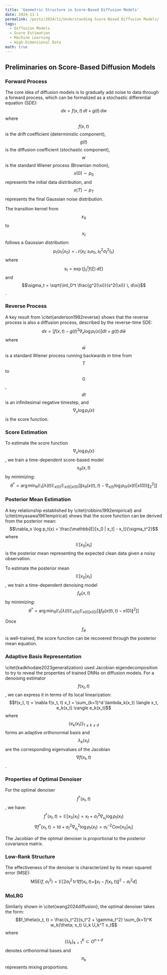 ```yaml
---
title: 'Geometric Structure in Score-Based Diffusion Models'
date: 2024-11-1
permalink: /posts/2024/11/Understanding Score-Based Diffusion Models/
tags:
  - Diffusion Models
  - Score Estimation
  - Machine Learning
  - High-Dimensional Data
math: true
---
```



## Preliminaries on Score-Based Diffusion Models

### Forward Process
The core idea of diffusion models is to gradually add noise to data through a forward process, which can be formalized as a stochastic differential equation (SDE):
$$dx = f(x, t) \, dt + g(t) \, dw$$
where $$f(x, t)$$ is the drift coefficient (deterministic component), $$g(t)$$ is the diffusion coefficient (stochastic component), $$w$$ is the standard Wiener process (Brownian motion), $$x(0) \sim p_0$$ represents the initial data distribution, and $$x(T) \sim p_T$$ represents the final Gaussian noise distribution.

The transition kernel from $$x_0$$ to $$x_t$$ follows a Gaussian distribution:
$$p_t(x_t | x_0) = \mathcal{N}(x_t; s_t x_0, s_t^2 \sigma_t^2 I_n)$$
where $$s_t = \exp \left( \int_0^t f(\xi) \, d\xi \right)$$ and $$\sigma_t = \sqrt{\int_0^t \frac{g^2(\xi)}{s^2(\xi)} \, d\xi}$$.

### Reverse Process
A key result from \citet{anderson1982reverse} shows that the reverse process is also a diffusion process, described by the reverse-time SDE:
$$dx = \left[ f(x, t) - g(t)^2 \nabla_x \log p_t(x) \right] dt + g(t) \, d\bar{w}$$
where $$\bar{w}$$ is a standard Wiener process running backwards in time from $$T$$ to $$0$$, $$dt$$ is an infinitesimal negative timestep, and $$\nabla_x \log p_t(x)$$ is the score function.

### Score Estimation
To estimate the score function $$\nabla_x \log p_t(x)$$, we train a time-dependent score-based model $$s_\theta(x, t)$$ by minimizing:
$$\theta^* = \arg \min_\theta \mathbb{E}_t \left[ \lambda(t) \mathbb{E}_{x(0)} \mathbb{E}_{x(t)|x(0)} \left[ \| s_\theta(x(t), t) - \nabla_{x(t)} \log p_{0t}(x(t) | x(0)) \|_2^2 \right] \right]$$

### Posterior Mean Estimation
A key relationship established by \citet{robbins1992empirical} and \citet{miyasawa1961empirical} shows that the score function can be derived from the posterior mean:
$$\nabla_x \log p_t(x) = \frac{\mathbb{E}[x_0 | x_t] - x_t}{\sigma_t^2}$$
where $$\mathbb{E}[x_0 | x_t]$$ is the posterior mean representing the expected clean data given a noisy observation.

To estimate the posterior mean $$\mathbb{E}[x_0 | x_t]$$, we train a time-dependent denoising model $$f_\theta(x, t)$$ by minimizing:
$$\theta^* = \arg \min_\theta \mathbb{E}_t \left[ \lambda(t) \mathbb{E}_{x(0)} \mathbb{E}_{x(t) | x(0)} \left[ \| f_\theta(x(t), t) - x(0) \|^2 \right] \right]$$

Once $$f_\theta$$ is well-trained, the score function can be recovered through the posterior mean equation.

### Adaptive Basis Representation
\citet{kadkhodaie2023generalization} used Jacobian eigendecomposition to try to reveal the properties of trained DNNs on diffusion models. For a denoising estimator $$f(x_t, t)$$, we can express it in terms of its local linearization:
$$f(x_t, t) = \nabla f(x_t, t) x_t = \sum_{k=1}^d \lambda_k(x_t) \langle x_t, e_k(x_t) \rangle e_k(x_t)$$
where $$\{ e_k(x_t) \}_{1 \leq k \leq d}$$ forms an adaptive orthonormal basis and $$\lambda_k(x_t)$$ are the corresponding eigenvalues of the Jacobian $$\nabla f(x_t, t)$$.

### Properties of Optimal Denoiser
For the optimal denoiser $$f^*(x_t, t)$$, we have:
$$f^*(x_t, t) = \mathbb{E}[x_0 | x_t] = x_t + \sigma_t^2 \nabla_{x_t} \log p_t(x_t)$$
$$\nabla f^*(x_t, t) = \text{Id} + \sigma_t^2 \nabla^2_{x_t} \log p_t(x_t) = \sigma_t^{-2} \text{Cov}[x_0 | x_t]$$

The Jacobian of the optimal denoiser is proportional to the posterior covariance matrix.

### Low-Rank Structure
The effectiveness of the denoiser is characterized by its mean squared error (MSE):
$$\text{MSE}(f, \sigma_t^2) = \mathbb{E} \left[ 2 \sigma_t^2 \, \text{tr} \, \nabla f(x_t, t) + \| x_t - f(x_t, t) \|^2 - \sigma_t^2 d \right]$$

### MoLRG
Similarly shown in \citet{wang2024diffusion}, the optimal denoiser takes the form:
$$f_\theta(x_t, t) = \frac{s_t^2}{s_t^2 + \gamma_t^2} \sum_{k=1}^K w_k(\theta; x_t) U_k U_k^T x_t$$
where $$\{ U_k \}_{k=1}^K \subset O^{n \times d}$$ denotes orthonormal bases and $$\pi_k$$ represents mixing proportions.

